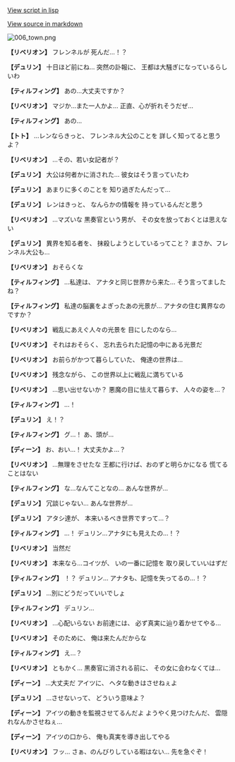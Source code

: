 [View script in lisp](../scripts/1720101.txt)

[View source in markdown](1720101.md)

![006_town.png](../images/backgrounds/006_town.png)

**【リベリオン】**
フレンネルが
死んだ…！？

**【デュリン】**
十日ほど前にね…
突然の訃報に、
王都は大騒ぎになっているらしいわ

**【ティルフィング】**
あの…大丈夫ですか？

**【リベリオン】**
マジか…また一人かよ…
正直、心が折れそうだぜ…

**【ティルフィング】**
あの…

**【トト】**
…レンならきっと、
フレンネル大公のことを
詳しく知ってると思うよ？

**【リベリオン】**
…その、若い女記者が？

**【デュリン】**
大公は何者かに消された…
彼女はそう言っていたわ

**【デュリン】**
あまりに多くのことを
知り過ぎたんだって…

**【デュリン】**
レンはきっと、
なんらかの情報を
持っているんだと思う

**【リベリオン】**
…マズいな
黒奏官という男が、
その女を放っておくとは思えない

**【デュリン】**
異界を知る者を、
抹殺しようとしているってこと？
まさか、フレンネル大公も…

**【リベリオン】**
おそらくな

**【ティルフィング】**
…私達は、
アナタと同じ世界から来た…
そう言ってましたね？

**【ティルフィング】**
私達の脳裏をよぎったあの光景が…
アナタの住む異界なのですか？

**【リベリオン】**
戦乱にあえぐ人々の光景を
目にしたのなら…

**【リベリオン】**
それはおそらく、
忘れ去られた記憶の中にある光景だ

**【リベリオン】**
お前らがかつて暮らしていた、
俺達の世界は…

**【リベリオン】**
残念ながら、
この世界以上に戦乱に満ちている

**【リベリオン】**
…思い出せないか？
悪魔の目に怯えて暮らす、
人々の姿を…？

**【ティルフィング】**
…！

**【デュリン】**
え！？

**【ティルフィング】**
グ…！
あ、頭が…

**【ディーン】**
お、おい…！
大丈夫かよ…？

**【リベリオン】**
…無理をさせたな
王都に行けば、おのずと明らかになる
慌てることはない

**【ティルフィング】**
な…なんてことなの…
あんな世界が…

**【デュリン】**
冗談じゃない…
あんな世界が…

**【デュリン】**
アタシ達が、
本来いるべき世界ですって…？

**【ティルフィング】**
…！
デュリン…アナタにも見えたの…！？

**【リベリオン】**
当然だ

**【リベリオン】**
本来なら…コイツが、
いの一番に記憶を
取り戻していいはずだ

**【ティルフィング】**
！？
デュリン…
アナタも、記憶を失ってるの…！？

**【デュリン】**
…別にどうだっていいでしょ

**【ティルフィング】**
デュリン…

**【リベリオン】**
…心配いらない
お前達には、
必ず真実に辿り着かせてやる…

**【リベリオン】**
そのために、
俺は来たんだからな

**【ティルフィング】**
え…？

**【リベリオン】**
ともかく…
黒奏官に消される前に、
その女に会わなくては…

**【ディーン】**
…大丈夫だ
アイツに、
ヘタな動きはさせねぇよ

**【デュリン】**
…させないって、
どういう意味よ？

**【ディーン】**
アイツの動きを監視させてるんだよ
ようやく見つけたんだ、
雲隠れなんかさせねぇ…

**【ディーン】**
アイツの口から、
俺も真実を導き出してやる

**【リベリオン】**
フッ…
さぁ、のんびりしている暇はない…
先を急ぐぞ！